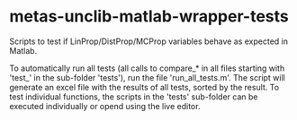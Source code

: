 # metas-unclib-matlab-wrapper-tests
 Scripts to test if LinProp/DistProp/MCProp variables behave as expected in Matlab.
 
 To automatically run all tests (all calls to compare_* in all files starting with 'test_' in the sub-folder 'tests'), run the file 'run_all_tests.m'. The script will generate an excel file with the results of all tests, sorted by the result.
 To test individual functions, the scripts in the 'tests' sub-folder can be executed individually or opend using the live editor.
